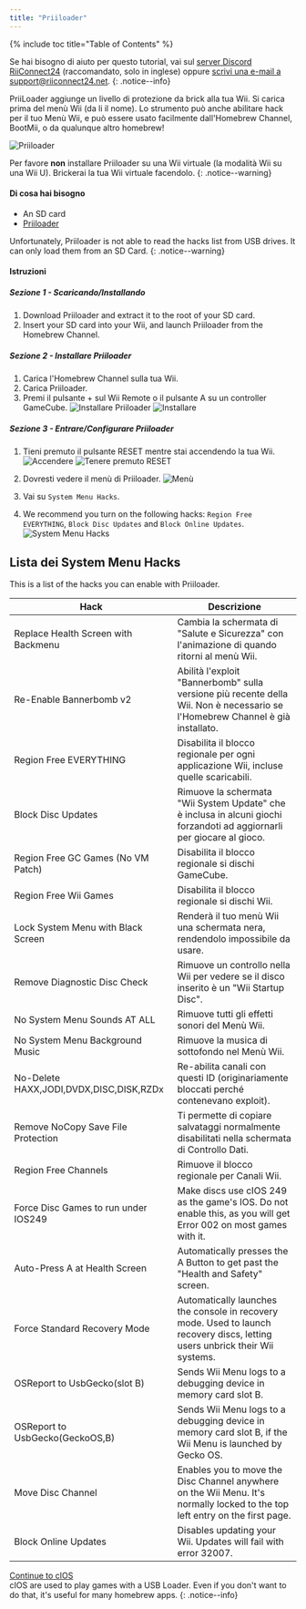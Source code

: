 ```yaml
---
title: "Priiloader"
---
```


{% include toc title="Table of Contents" %}

Se hai bisogno di aiuto per questo tutorial, vai sul [server Discord RiiConnect24](https://discord.gg/b4Y7jfD) (raccomandato, solo in inglese) oppure [scrivi una e-mail a support@riiconnect24.net](mailto:support@riiconnect24.net).
{: .notice--info}

PriiLoader aggiunge un livello di protezione da brick alla tua Wii. Si carica prima del menù Wii (da li il nome). Lo strumento può anche abilitare hack per il tuo Menù Wii, e può essere usato facilmente dall'Homebrew Channel, BootMii, o da qualunque altro homebrew!

![Priiloader](/images/priiloader.jpg)

Per favore **non** installare Priiloader su una Wii virtuale (la modalità Wii su una Wii U). Brickerai la tua Wii virtuale facendolo.
{: .notice--warning}

#### Di cosa hai bisogno
* An SD card
* [Priiloader](/assets/files/Priiloader_v0_9.zip)

Unfortunately, Priiloader is not able to read the hacks list from USB drives. It can only load them from an SD Card.
{: .notice--warning}

#### Istruzioni
##### Sezione 1 - Scaricando/Installando

1. Download Priiloader and extract it to the root of your SD card.
2. Insert your SD card into your Wii, and launch Priiloader from the Homebrew Channel.

##### Sezione 2 - Installare Priiloader

1. Carica l'Homebrew Channel sulla tua Wii.
2. Carica Priiloader.
3. Premi il pulsante + sul Wii Remote o il pulsante A su un controller GameCube. ![Installare Priiloader](/images/Priiloader/2.png) ![Installare](/images/Priiloader/3.png)

##### Sezione 3 - Entrare/Configurare Priiloader

1. Tieni premuto il pulsante RESET mentre stai accendendo la tua Wii. ![Accendere](/images/Priiloader/5.jpg) ![Tenere premuto RESET](/images/Priiloader/4.jpg)

2. Dovresti vedere il menù di Priiloader. ![Menù](/images/Priiloader/6.png)
3. Vai su `System Menu Hacks`.
4. We recommend you turn on the following hacks: `Region Free EVERYTHING`, `Block Disc Updates` and `Block Online Updates`. ![System Menu Hacks](/images/Priiloader/7.png)

## Lista dei System Menu Hacks

This is a list of the hacks you can enable with Priiloader.

| Hack                                    | Descrizione                                                                                                                   |
| --------------------------------------- | ----------------------------------------------------------------------------------------------------------------------------- |
| Replace Health Screen with Backmenu     | Cambia la schermata di "Salute e Sicurezza" con l'animazione di quando ritorni al menù Wii.                                   |
| Re-Enable Bannerbomb v2                 | Abilità l'exploit "Bannerbomb" sulla versione più recente della Wii. Non è necessario se l'Homebrew Channel è già installato. |
| Region Free EVERYTHING                  | Disabilita il blocco regionale per ogni applicazione Wii, incluse quelle scaricabili.                                         |
| Block Disc Updates                      | Rimuove la schermata "Wii System Update" che è inclusa in alcuni giochi forzandoti ad aggiornarli per giocare al gioco.       |
| Region Free GC Games (No VM Patch)      | Disabilita il blocco regionale si dischi GameCube.                                                                            |
| Region Free Wii Games                   | Disabilita il blocco regionale si dischi Wii.                                                                                 |
| Lock System Menu with Black Screen      | Renderà il tuo menù Wii una schermata nera, rendendolo impossibile da usare.                                                  |
| Remove Diagnostic Disc Check            | Rimuove un controllo nella Wii per vedere se il disco inserito è un "Wii Startup Disc".                                       |
| No System Menu Sounds AT ALL            | Rimuove tutti gli effetti sonori del Menù Wii.                                                                                |
| No System Menu Background Music         | Rimuove la musica di sottofondo nel Menù Wii.                                                                                 |
| No-Delete HAXX,JODI,DVDX,DISC,DISK,RZDx | Re-abilita canali con questi ID (originariamente bloccati perché contenevano exploit).                                        |
| Remove NoCopy Save File Protection      | Ti permette di copiare salvataggi normalmente disabilitati nella schermata di Controllo Dati.                                 |
| Region Free Channels                    | Rimuove il blocco regionale per Canali Wii.                                                                                   |
| Force Disc Games to run under IOS249    | Make discs use cIOS 249 as the game's IOS. Do not enable this, as you will get Error 002 on most games with it.               |
| Auto-Press A at Health Screen           | Automatically presses the A Button to get past the "Health and Safety" screen.                                                |
| Force Standard Recovery Mode            | Automatically launches the console in recovery mode. Used to launch recovery discs, letting users unbrick their Wii systems.  |
| OSReport to UsbGecko(slot B)            | Sends Wii Menu logs to a debugging device in memory card slot B.                                                              |
| OSReport to UsbGecko(GeckoOS,B)         | Sends Wii Menu logs to a debugging device in memory card slot B, if the Wii Menu is launched by Gecko OS.                     |
| Move Disc Channel                       | Enables you to move the Disc Channel anywhere on the Wii Menu. It's normally locked to the top left entry on the first page.  |
| Block Online Updates                    | Disables updating your Wii. Updates will fail with error 32007.                                                               |

[Continue to cIOS](cios)<br> cIOS are used to play games with a USB Loader. Even if you don't want to do that, it's useful for many homebrew apps.
{: .notice--info}
